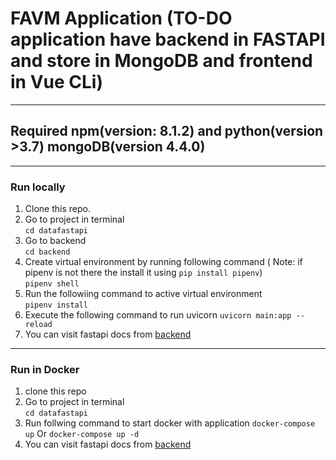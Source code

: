 # FAVM Application (TO-DO application have backend in FASTAPI and store in MongoDB and frontend in Vue CLi)
---
## Required  npm(version: 8.1.2) and python(version >3.7) mongoDB(version 4.4.0)
---
### Run locally
1. Clone this repo.
2. Go to project in terminal   
``` cd datafastapi ```
3. Go to backend   
``` cd backend ```
4. Create virtual environment by running following command ( Note: if pipenv is not there the install it using ```pip install pipenv```)   
``` pipenv shell ```   
5. Run the followiing command to active virtual environment   
``` pipenv install ```
6. Execute the following command to run uvicorn
``` uvicorn main:app --reload ```
7. You can visit fastapi docs from [backend](http://127.0.0.1:8000/docs)  
---
### Run in Docker
1. clone this repo
2. Go to project in terminal   
``` cd datafastapi ```
3. Run follwing command to start docker with application
``` docker-compose up ``` Or ``` docker-compose up -d ```
4. You can visit fastapi docs from [backend](http://127.0.0.1:8000/docs)
